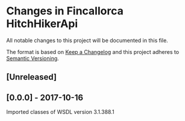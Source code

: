 # Changes in Fincallorca HitchHikerApi

All notable changes to this project will be documented in this file.

The format is based on [Keep a Changelog](http://keepachangelog.com/) and this project adheres to [Semantic Versioning](http://semver.org/).

## [Unreleased]

## [0.0.0] - 2017-10-16

Imported classes of WSDL version 3.1.388.1